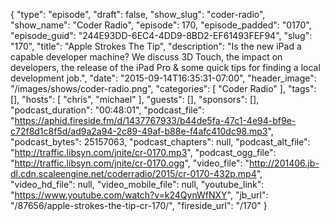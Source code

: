 {
  "type": "episode",
  "draft": false,
  "show_slug": "coder-radio",
  "show_name": "Coder Radio",
  "episode": 170,
  "episode_padded": "0170",
  "episode_guid": "244E93DD-6EC4-4DD9-8BD2-EF61493FEF94",
  "slug": "170",
  "title": "Apple Strokes The Tip",
  "description": "Is the new iPad a capable developer machine? We discuss 3D Touch, the impact on developers, the release of the iPad Pro & some quick tips for finding a local development job.",
  "date": "2015-09-14T16:35:31-07:00",
  "header_image": "/images/shows/coder-radio.png",
  "categories": [
    "Coder Radio"
  ],
  "tags": [],
  "hosts": [
    "chris",
    "michael"
  ],
  "guests": [],
  "sponsors": [],
  "podcast_duration": "00:48:01",
  "podcast_file": "https://aphid.fireside.fm/d/1437767933/b44de5fa-47c1-4e94-bf9e-c72f8d1c8f5d/ad9a2a94-2c89-49af-b88e-f4afc410dc98.mp3",
  "podcast_bytes": 25157063,
  "podcast_chapters": null,
  "podcast_alt_file": "http://traffic.libsyn.com/jnite/cr-0170.mp3",
  "podcast_ogg_file": "http://traffic.libsyn.com/jnite/cr-0170.ogg",
  "video_file": "http://201406.jb-dl.cdn.scaleengine.net/coderradio/2015/cr-0170-432p.mp4",
  "video_hd_file": null,
  "video_mobile_file": null,
  "youtube_link": "https://www.youtube.com/watch?v=k24QynWfNXY",
  "jb_url": "/87656/apple-strokes-the-tip-cr-170/",
  "fireside_url": "/170"
}

